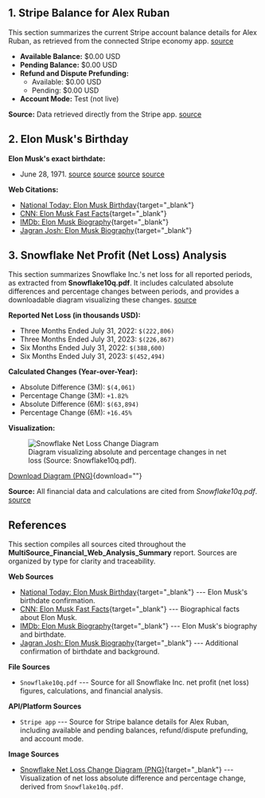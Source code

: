 ## 1. Stripe Balance for Alex Ruban

This section summarizes the current Stripe account balance details for Alex Ruban, as retrieved from the connected Stripe economy app. <a href="/citations/e1a44e30-6758-47cf-894d-711a1f2c6fa8" data-tag="{&quot;tag&quot;: &quot;wand-citations&quot;, &quot;id&quot;: &quot;e1a44e30-6758-47cf-894d-711a1f2c6fa8&quot;, &quot;type&quot;: &quot;APP&quot;, &quot;title&quot;: &quot;&quot;, &quot;snippet&quot;: &quot;&quot;, &quot;source_tool_name&quot;: &quot;mcp_ai.wand.stripe-mcp-sse_retrieve_balance&quot;, &quot;tool_name&quot;: &quot;mcp_ai.wand.stripe-mcp-sse_retrieve_balance&quot;, &quot;icon_url&quot;: &quot;https://cdn.jsdelivr.net/npm/heroicons@2.0.18/24/outline/magnifying-glass.svg&quot;}">source</a>

- **Available Balance:** \$0.00 USD
- **Pending Balance:** \$0.00 USD
- **Refund and Dispute Prefunding:**
  - Available: \$0.00 USD
  - Pending: \$0.00 USD
- **Account Mode:** Test (not live)

**Source:** Data retrieved directly from the Stripe app. <a href="/citations/e1a44e30-6758-47cf-894d-711a1f2c6fa8" data-tag="{&quot;tag&quot;: &quot;wand-citations&quot;, &quot;id&quot;: &quot;e1a44e30-6758-47cf-894d-711a1f2c6fa8&quot;, &quot;type&quot;: &quot;APP&quot;, &quot;title&quot;: &quot;&quot;, &quot;snippet&quot;: &quot;&quot;, &quot;source_tool_name&quot;: &quot;mcp_ai.wand.stripe-mcp-sse_retrieve_balance&quot;, &quot;tool_name&quot;: &quot;mcp_ai.wand.stripe-mcp-sse_retrieve_balance&quot;, &quot;icon_url&quot;: &quot;https://cdn.jsdelivr.net/npm/heroicons@2.0.18/24/outline/magnifying-glass.svg&quot;}">source</a>

## 2. Elon Musk\'s Birthday

**Elon Musk\'s exact birthdate:**

- June 28, 1971. <a href="/citations/d1f93943-6966-481b-a8f6-0e49d4b27add" data-tag="{&quot;tag&quot;: &quot;wand-citations&quot;, &quot;id&quot;: &quot;d1f93943-6966-481b-a8f6-0e49d4b27add&quot;, &quot;type&quot;: &quot;WEBSITE&quot;, &quot;title&quot;: &quot;Elon Musk Birthday - National Today&quot;, &quot;snippet&quot;: &quot;Elon Reeve Musk was born on June 28, 1971, in Pretoria, South Africa. He was born to a Canadian mother, Maye Musk, and a South African father, Errol Musk.&quot;, &quot;url&quot;: &quot;https://nationaltoday.com/birthday/elon-musk/&quot;}">source</a> <a href="/citations/c22f93f7-3f2f-4a15-8384-3996cace394a" data-tag="{&quot;tag&quot;: &quot;wand-citations&quot;, &quot;id&quot;: &quot;c22f93f7-3f2f-4a15-8384-3996cace394a&quot;, &quot;type&quot;: &quot;WEBSITE&quot;, &quot;title&quot;: &quot;Elon Musk Biography: Birth, Family, Education, Career And ...&quot;, &quot;snippet&quot;: &quot;## Elon Musk, the world's richest individual with a net worth of $359.4 billion as of March 2, 2025, recently celebrated the birth of his 14th child, Seldon Lycurgus, with Neuralink executive Shivon Zilis. Elon Musk, born on June 28, 1971, in Pretoria, South Africa, is a prominent entrepreneur known for his roles in companies like Tesla, SpaceX, and Neuralink. ## **Elon Musk\u2019s Personal Life: Family, Relationships, and Children** As of February 2025, Elon Musk's net worth is estimated at $424 billion, making him the richest person in the world. * How many companies Elon Musk founded to date? Elon Musk founded a total of eight companies-- Zip2, PayPal, SpaceX, Tesla, Hyperloop, OpenAI, Neuralink, and The Boring Company. * What is the annual salary of Elon Musk at Tesla?&quot;, &quot;url&quot;: &quot;https://www.jagranjosh.com/general-knowledge/elon-reeve-musk-1588776062-1&quot;}">source</a> <a href="/citations/c3ad8065-b4e7-4aeb-a264-3979cf262e87" data-tag="{&quot;tag&quot;: &quot;wand-citations&quot;, &quot;id&quot;: &quot;c3ad8065-b4e7-4aeb-a264-3979cf262e87&quot;, &quot;type&quot;: &quot;WEBSITE&quot;, &quot;title&quot;: &quot;Elon Musk - Biography - IMDb&quot;, &quot;snippet&quot;: &quot;## Elon Musk Edit * Elon Musk was born on June 28, 1971 in Pretoria, South Africa. (September 25, 2010 - August 22, 2012) (divorced) Justine Musk (January 2000 - September 13, 2008) (divorced, 6 children) * CEO &amp; Product Architect of Tesla Motors and * The problem is that at a lot of big companies, process becomes a substitute for thinking. I'm really good at email. * Brand is just a perception, and perception will match reality over time. Edit page ### More from this person * View agent, publicist, legal and company contact details on IMDbPro ### User lists Related lists from IMDb users Create a list The 2010s Decade: Persons of International Interest Persons of International Interest of 2022 Elon Musk&quot;, &quot;url&quot;: &quot;https://www.imdb.com/name/nm1907769/bio/&quot;}">source</a> <a href="/citations/15937d64-60fc-4480-b271-16f7a2a1fcb7" data-tag="{&quot;tag&quot;: &quot;wand-citations&quot;, &quot;id&quot;: &quot;15937d64-60fc-4480-b271-16f7a2a1fcb7&quot;, &quot;type&quot;: &quot;WEBSITE&quot;, &quot;title&quot;: &quot;Elon Musk Fast Facts - CNN&quot;, &quot;snippet&quot;: &quot;Birth date: June 28, 1971 \u00b7 Birth place: Pretoria, South Africa \u00b7 Birth name: Elon Reeve Musk \u00b7 Father: Errol Musk, engineer \u00b7 Mother: Maye (Haldeman) Musk,&quot;, &quot;url&quot;: &quot;https://www.cnn.com/world/elon-musk-fast-facts&quot;}">source</a>

**Web Citations:**

- [National Today: Elon Musk Birthday](https://nationaltoday.com/birthday/elon-musk/){target="_blank"}
- [CNN: Elon Musk Fast Facts](https://www.cnn.com/world/elon-musk-fast-facts){target="_blank"}
- [IMDb: Elon Musk Biography](https://www.imdb.com/name/nm1907769/bio/){target="_blank"}
- [Jagran Josh: Elon Musk Biography](https://www.jagranjosh.com/general-knowledge/elon-reeve-musk-1588776062-1){target="_blank"}

## 3. Snowflake Net Profit (Net Loss) Analysis

This section summarizes Snowflake Inc.\'s net loss for all reported periods, as extracted from **Snowflake10q.pdf**. It includes calculated absolute differences and percentage changes between periods, and provides a downloadable diagram visualizing these changes. <a href="/citations/a34e67ca-9a35-4636-bc73-d9c30c4ceee7" data-tag="{&quot;tag&quot;: &quot;wand-citations&quot;, &quot;id&quot;: &quot;a34e67ca-9a35-4636-bc73-d9c30c4ceee7&quot;, &quot;type&quot;: &quot;FILE&quot;, &quot;title&quot;: &quot;Snowflake10q.pdf&quot;, &quot;snippet&quot;: &quot;Snowflake Inc. is a cloud-based data platform company that operates through a consumption-based model, charging customers based on utilized resources. The companys quarterly report reflects substantial growth in revenue, reaching approximately $674 m...&quot;, &quot;source_data_object_id&quot;: &quot;b105ee68-3742-455a-baa8-7b41d1671ade&quot;}">source</a>

**Reported Net Loss (in thousands USD):**

- Three Months Ended July 31, 2022: `$(222,806)`
- Three Months Ended July 31, 2023: `$(226,867)`
- Six Months Ended July 31, 2022: `$(388,600)`
- Six Months Ended July 31, 2023: `$(452,494)`

**Calculated Changes (Year-over-Year):**

- Absolute Difference (3M): `$(4,061)`
- Percentage Change (3M): `+1.82%`
- Absolute Difference (6M): `$(63,894)`
- Percentage Change (6M): `+16.45%`

**Visualization:**

<figure>
<img src="https://collab-ext-event.dev.wand.ai/api/matrix_client/storage/f9a729a0-e046-5132-9d34-8ff6ab6e2f79/21365e5d-e08b-4099-afd9-d9e3462b7c1d/static/uploads/snowflake_net_loss_change.png" style="max-width:90%;" alt="Snowflake Net Loss Change Diagram" />
<figcaption>Diagram visualizing absolute and percentage changes in net loss (Source: Snowflake10q.pdf). </figcaption>
</figure>

[Download Diagram (PNG)](https://collab-ext-event.dev.wand.ai/api/matrix_client/storage/f9a729a0-e046-5132-9d34-8ff6ab6e2f79/21365e5d-e08b-4099-afd9-d9e3462b7c1d/static/uploads/snowflake_net_loss_change.png){download=""}

**Source:** All financial data and calculations are cited from *Snowflake10q.pdf*. <a href="/citations/a34e67ca-9a35-4636-bc73-d9c30c4ceee7" data-tag="{&quot;tag&quot;: &quot;wand-citations&quot;, &quot;id&quot;: &quot;a34e67ca-9a35-4636-bc73-d9c30c4ceee7&quot;, &quot;type&quot;: &quot;FILE&quot;, &quot;title&quot;: &quot;Snowflake10q.pdf&quot;, &quot;snippet&quot;: &quot;Snowflake Inc. is a cloud-based data platform company that operates through a consumption-based model, charging customers based on utilized resources. The companys quarterly report reflects substantial growth in revenue, reaching approximately $674 m...&quot;, &quot;source_data_object_id&quot;: &quot;b105ee68-3742-455a-baa8-7b41d1671ade&quot;}">source</a>

## References

This section compiles all sources cited throughout the **MultiSource_Financial_Web_Analysis_Summary** report. Sources are organized by type for clarity and traceability.

**Web Sources**

- [National Today: Elon Musk Birthday](https://nationaltoday.com/birthday/elon-musk/){target="_blank"}
  --- Elon Musk\'s birthdate confirmation.
- [CNN: Elon Musk Fast Facts](https://www.cnn.com/world/elon-musk-fast-facts){target="_blank"}
  --- Biographical facts about Elon Musk.
- [IMDb: Elon Musk Biography](https://www.imdb.com/name/nm1907769/bio/){target="_blank"}
  --- Elon Musk\'s biography and birthdate.
- [Jagran Josh: Elon Musk Biography](https://www.jagranjosh.com/general-knowledge/elon-reeve-musk-1588776062-1){target="_blank"}
  --- Additional confirmation of birthdate and background.

**File Sources**

- `Snowflake10q.pdf`
  --- Source for all Snowflake Inc. net profit (net loss) figures, calculations, and financial analysis.

**API/Platform Sources**

- `Stripe app`
  --- Source for Stripe balance details for Alex Ruban, including available and pending balances, refund/dispute prefunding, and account mode.

**Image Sources**

- [Snowflake Net Loss Change Diagram (PNG)](https://collab-ext-event.dev.wand.ai/api/matrix_client/storage/f9a729a0-e046-5132-9d34-8ff6ab6e2f79/21365e5d-e08b-4099-afd9-d9e3462b7c1d/static/uploads/snowflake_net_loss_change.png){target="_blank"}
  --- Visualization of net loss absolute difference and percentage change, derived from `Snowflake10q.pdf`.
